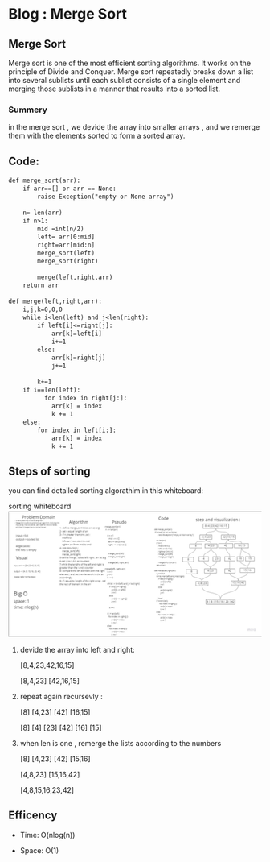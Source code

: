 # Blog : Merge Sort

## Merge Sort

Merge sort is one of the most efficient sorting algorithms. It works on the principle of Divide and Conquer. Merge sort repeatedly breaks down a list into several sublists until each sublist consists of a single element and merging those sublists in a manner that results into a sorted list.

### Summery
in the merge sort , we devide the array into smaller arrays , and we remerge them with the elements sorted to form a sorted array.


## Code:
```
def merge_sort(arr):
    if arr==[] or arr == None:
        raise Exception("empty or None array")
    
    n= len(arr)
    if n>1:
        mid =int(n/2)
        left= arr[0:mid]
        right=arr[mid:n]
        merge_sort(left)
        merge_sort(right)

        merge(left,right,arr)
    return arr
    
def merge(left,right,arr):
    i,j,k=0,0,0
    while i<len(left) and j<len(right):
        if left[i]<=right[j]:
            arr[k]=left[i]
            i+=1
        else:
            arr[k]=right[j]
            j+=1

        k+=1
    if i==len(left):
          for index in right[j:]:
            arr[k] = index
            k += 1
    else:
        for index in left[i:]: 
            arr[k] = index
            k += 1

```


## Steps of sorting 

 you can find detailed sorting algorathim in this whiteboard:

 sorting whiteboard ![whiteboard](../../assets/merge_sort.jpg)
1. devide the array into left and right: 

    [8,4,23,42,16,15]
 
    [8,4,23] [42,16,15]

2. repeat again recursevly :

    [8] [4,23] [42] [16,15]

    [8] [4] [23] [42] [16] [15]
3. when len is one , remerge the lists according to the numbers 

    [8] [4,23] [42] [15,16]

    [4,8,23] [15,16,42]

    [4,8,15,16,23,42]

    



## Efficency

- Time: O(nlog(n))






- Space: O(1)



